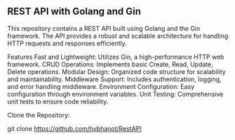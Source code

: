 ## REST API with Golang and Gin

This repository contains a REST API built using Golang and the Gin framework. The API provides a robust and scalable architecture for handling HTTP requests and responses efficiently.

Features
Fast and Lightweight: Utilizes Gin, a high-performance HTTP web framework.
CRUD Operations: Implements basic Create, Read, Update, Delete operations.
Modular Design: Organized code structure for scalability and maintainability.
Middleware Support: Includes authentication, logging, and error handling middleware.
Environment Configuration: Easy configuration through environment variables.
Unit Testing: Comprehensive unit tests to ensure code reliability.


Clone the Repository:

git clone https://github.com/hvbhanot/RestAPI
